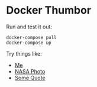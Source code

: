 # Docker Thumbor

Run and test it out:

```
docker-compose pull
docker-compose up
```

Try things like:

- [Me](http://localhost/unsafe/450x500/smart/imageserver.eveonline.com/Character/2113078477_1024.jpg)
- [NASA Photo](http://localhost/unsafe/450x500/smart/https://www.nasa.gov/sites/default/files/images/528131main_PIA13659_full.jpg)
- [Some Quote](http://localhost/unsafe/450x500/smart/https://quotelibs.com/wp-content/uploads/2018/06/cute-short-motivational-quotes-short-positive-quotes-best-quote.jpeg)


